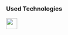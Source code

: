 ### Used Technologies
<div>
  <a href="https://developer.mozilla.org/en-US/docs/Web/JavaScript"><img align="left" src="https://logodownload.org/wp-content/uploads/2022/04/javascript-logo-4.png" height="30" width="30"></a>
</div>
